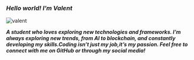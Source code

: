 ### ***Hello world! I’m Valent***
![valent](https://github.com/user-attachments/assets/76662359-b3b0-4028-97ef-1ca2389c3bd4)


<!--
**vlntmd/vlntmd** is a ✨ _special_ ✨ repository because its `README.md` (this file) appears on your GitHub profile.

Here are some ideas to get you started:

- 🔭 I’m currently working on ...
- 🌱 I’m currently learning ...
- 👯 I’m looking to collaborate on ...
- 🤔 I’m looking for help with ...
- 💬 Ask me about ...
- 📫 How to reach me: ...
- 😄 Pronouns: ...
- ⚡ Fun fact: ...
-->
***A student who loves exploring new technologies and frameworks. I’m always exploring new trends, from AI to blockchain, and constantly developing my skills.Coding isn’t just my job,it’s my passion. Feel free to connect with me on GitHub or through my social media!***
